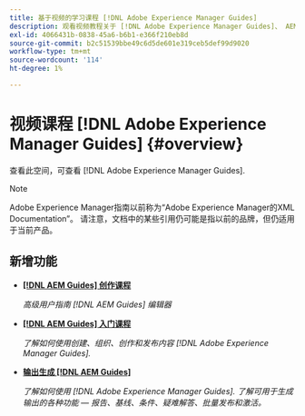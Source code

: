 ```yaml
---
title: 基于视频的学习课程 [!DNL Adobe Experience Manager Guides]
description: 观看视频教程关于 [!DNL Adobe Experience Manager Guides]、 AEM XML附加组件、 AEM XML插件、 AEM DoX和AEM Dox。
exl-id: 4066431b-0838-45a6-b6b1-e366f210eb8d
source-git-commit: b2c51539bbe49c6d5de601e319ceb5def99d9020
workflow-type: tm+mt
source-wordcount: '114'
ht-degree: 1%

---
```


# 视频课程 [!DNL Adobe Experience Manager Guides] {#overview}

查看此空间，可查看 [!DNL Adobe Experience Manager Guides].

>[!NOTE]
> 
> Adobe Experience Manager指南以前称为“Adobe Experience Manager的XML Documentation”。 请注意，文档中的某些引用仍可能是指以前的品牌，但仍适用于当前产品。

## 新增功能

* **[[!DNL AEM Guides] 创作课程](course-3/overview.md)**

   *高级用户指南 [!DNL AEM Guides] 编辑器*

* **[[!DNL AEM Guides] 入门课程](course-1/overview.md)**

   *了解如何使用创建、组织、创作和发布内容 [!DNL Adobe Experience Manager Guides].*

* **[输出生成 [!DNL AEM Guides]](course-2/overview.md)**

   *了解如何使用 [!DNL Adobe Experience Manager Guides]. 了解可用于生成输出的各种功能 — 报告、基线、条件、疑难解答、批量发布和激活。*
